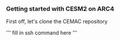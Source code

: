 ### Getting started with CESM2 on ARC4

First off, let's clone the CEMAC repository

'''
fill in ssh command here
'''
